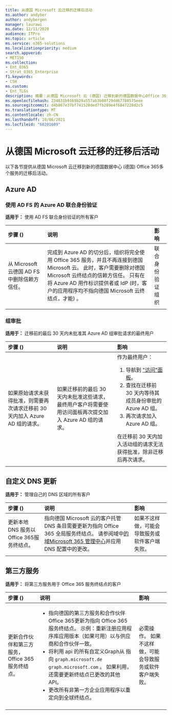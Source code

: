 ```yaml
---
title: 从德国 Microsoft 云迁移的迁移后活动
ms.author: andyber
author: andybergen
manager: laurawi
ms.date: 12/11/2020
audience: ITPro
ms.topic: article
ms.service: o365-solutions
ms.localizationpriority: medium
search.appverid:
- MET150
ms.collection:
- Ent_O365
- Strat_O365_Enterprise
f1.keywords:
- CSH
ms.custom:
- Ent_TLGs
description: 摘要：从德国 Microsoft 云 (德国) 迁移到新的德国数据中心Office 365服务后迁移活动。
ms.openlocfilehash: 234631b9169b29a557ab3b08f29dd67788575eee
ms.sourcegitcommit: d4b867e37bf741528ded7fb289e4f6847228d2c5
ms.translationtype: MT
ms.contentlocale: zh-CN
ms.lasthandoff: 10/06/2021
ms.locfileid: "60201609"
---
```

# <a name="post-migration-activities-for-the-migration-from-microsoft-cloud-deutschland"></a>从德国 Microsoft 云迁移的迁移后活动

以下各节提供从德国 Microsoft 云迁移到新的德国数据中心 (德国) Office 365多个服务的迁移后活动。

## <a name="azure-ad"></a>Azure AD
<!-- This AAD Endpoints comparison table could be added to the documentation, not finally decided.
### Azure AD Endpoints
**Applies to:** All customers

After the cut over to Azure AD is complete, the organization is fully using Office 365 services and is no longer connected to Microsoft Cloud Deutschland and the endpoints cannot be used anymore. At this point, the customer needs to ensure that all applications are using the endpoints for the new German datacenter region.
The following table provides an overview about which endpoints will replace the previously used endpoints in Microsoft Cloud Germany (Microsoft Cloud Deutschland). 

|Endpoint in Microsoft Cloud Germany  |Endpoint in the new German datacenter region  |
|:---------|:---------|
|becws.microsoftonline.de<br>provisioningapi.microsoftonline.de |becws.microsoftonline.com<br>provisioningapi.microsoftonline.com |
|adminwebservice.microsoftonline.de |adminwebservice.microsoftonline.com |
|login.microsoftonline.de<br>logincert.microsoftonline.de<br>sts.microsoftonline.de |login.microsoftonline.com<br>login.windows.net<br>logincert.microsoftonline.com<br>accounts.accesscontrol.windows.net |
|enterpriseregistration.microsoftonline.de |enterpriseregistration.windows.net |
|graph.cloudapi.de |graph.windows.net |
|graph.microsoft.de |graph.microsoft.com |
|||
-->

### <a name="azure-ad-federated-authentication-with-ad-fs"></a>使用 AD FS 的 Azure AD 联合身份验证
**适用于：** 使用 AD FS 联合身份验证的所有客户

| 步骤 ()  | 说明 | 影响 |
|:-------|:-------|:-------|
| 从 Microsoft 云德国 AD FS 中删除信赖方信任。 | 完成到 Azure AD 的切分后，组织将完全使用 Office 365 服务，并且不再连接到德国 Microsoft 云。 此时，客户需要删除对德国 Microsoft 云终结点的信赖方信任。 只有在将 Azure AD 用作标识提供者或 IdP (时，客户的应用程序均不指向德国 Microsoft 云终结点，才能) 。 | 联合身份验证组织 | 
||||

<!--
    Question from ckinder
    The following paragraph is not clear
-->
### <a name="group-approvals"></a>组审批
**适用于：** 迁移前的最后 30 天内未批准其 Azure AD 组审批请求的最终用户 

| 步骤 ()  | 说明 | 影响 |
|:-------|:-------|:-------|
| 如果原始请求未获得批准，则需要再次请求迁移前 30 天内加入 Azure AD 组的请求。 | 如果迁移前的最后 30 天内未批准这些请求，最终用户客户将需要使用访问面板再次提交加入 Azure AD 组的请求。 |  作为最终用户： <ol><li>导航到 ["访问"面板](https://account.activedirectory.windowsazure.com/r#/joinGroups)。</li><li>查找在迁移前 30 天内等待其成员身份审批的 Azure AD 组。</li><li>再次请求加入 Azure AD 组。</li></ol> 在迁移前 30 天内加入活动组的请求无法获得批准，除非迁移后再次请求。 |
||||

## <a name="custom-dns-updates"></a>自定义 DNS 更新
**适用于：**  管理自己的 DNS 区域的所有客户

| 步骤 ()  | 说明 | 影响 |
|:------|:-------|:-------|
| 更新本地 DNS 服务以Office 365服务终结点。 | 指向德国 Microsoft 云的客户托管 DNS 条目需要更新为指向 Office 365 全局服务终结点。 请参阅域中[的域Microsoft 365 管理中心](https://admin.microsoft.com/Adminportal/Home#/Domains)并应用 DNS 配置中的更改。 | 如果不这样做，可能会导致服务或软件客户端失败。 |
||||

## <a name="third-party-services"></a>第三方服务
**适用于：** 将第三方服务用于 Office 365 服务终结点的客户

| 步骤 ()  | 说明 | 影响 |
|:-------|:-------|:-------|
| 更新合作伙伴和第三方服务，Office 365服务终结点。 | <ul><li>指向德国的第三方服务和合作伙伴Office 365更新为指向 Office 365 服务终结点。 示例：重新注册应用程序库应用版本（如果可用）以与供应商和合作伙伴一致。 </li><li>将利用 api 的所有自定义Graph从 指向 `graph.microsoft.de` `graph.microsoft.com` 。 如果利用，还需要更新终结点已更改的其他 API。 </li><li>更改所有非第一方企业应用程序以重定向到全球终结点。 </li></ul>| 必需操作。 如果不这样做，可能会导致服务或软件客户端失败。 |
||||